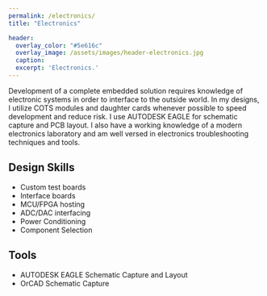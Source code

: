 ```yaml
---
permalink: /electronics/
title: "Electronics"

header:
  overlay_color: "#5e616c"
  overlay_image: /assets/images/header-electronics.jpg
  caption: 
  excerpt: 'Electronics.'
---
```



Development of a complete embedded solution requires knowledge of electronic systems in order to interface to the outside world. In my designs, I utilize COTS modules and daughter cards whenever possible to speed development and reduce risk. I use AUTODESK EAGLE for schematic capture and PCB layout. I also have a working knowledge of a modern electronics laboratory and am well versed in electronics troubleshooting techniques and tools. 

## Design Skills
* Custom test boards
* Interface boards
* MCU/FPGA hosting
* ADC/DAC interfacing
* Power Conditioning
* Component Selection

## Tools
* AUTODESK EAGLE Schematic Capture and Layout
* OrCAD Schematic Capture
